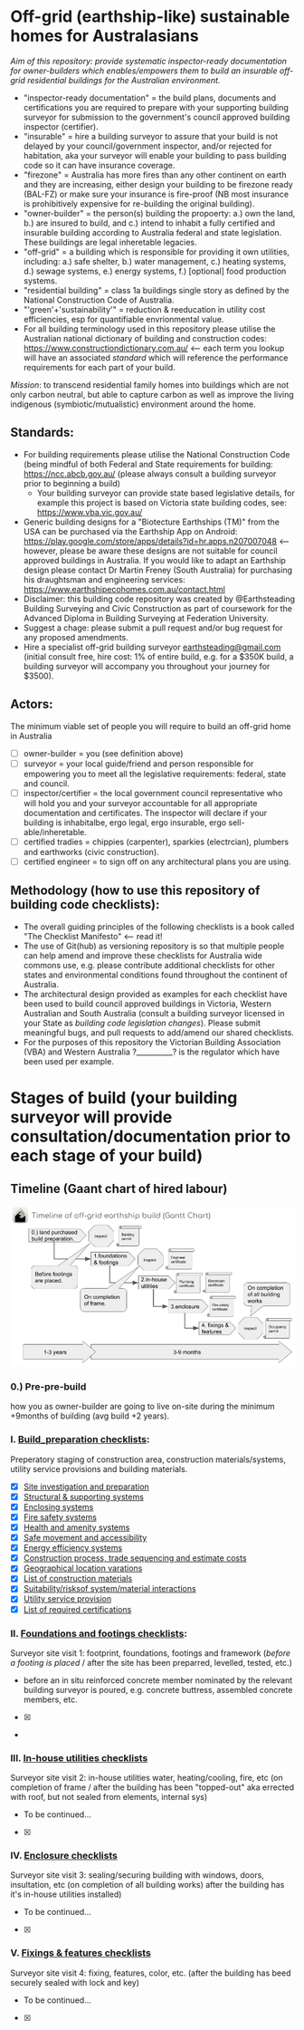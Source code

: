 # Off-grid (earthship-like) sustainable homes for Australasians

*Aim of this repository: provide systematic inspector-ready documentation for owner-builders which enables/empowers them to build an insurable off-grid residential buildings for the Australian environment.*

 * "inspector-ready documentation" = the build plans, documents and certifications you are required to prepare with your supporting building surveyor for submission to the government's council approved building inspector (certifier).
 * "insurable" = hire a building surveyor to assure that your build is not delayed by your council/government inspector, and/or rejected for habitation, aka your surveyor will enable your building to pass building code so it can have insurance coverage.
 * "firezone" = Australia has more fires than any other continent on earth and they are increasing, either design your building to be firezone ready (BAL-FZ) or make sure your insurance is fire-proof (NB most insurance is prohibitively expensive for re-building the original building).
 * "owner-builder" = the person(s) building the propoerty: a.) own the land, b.) are insured to build, and c.) intend to inhabit a fully certified and insurable building according to Australia federal and state legislation. These buildings are legal inheretable legacies.
 * "off-grid" = a building which is responsible for providing it own utilities, including: a.) safe shelter, b.) water management, c.) heating systems, d.) sewage systems, e.) energy systems, f.) [optional] food production systems.
 * "residential building" = class 1a buildings single story as defined by the National Construction Code of Australia.
 * "'green'+'sustainability'" = reduction & reeducation in utility cost efficiencies, esp for quantifiable envrionmental value.
 * For all building terminology used in this repository please utilise the Australian national dictionary of building and construction codes: https://www.constructiondictionary.com.au/ <-- each term you lookup will have an associated *standard* which will reference the performance requirements for each part of your build.

*Mission*: to transcend residential family homes into buildings which are not only carbon neutral, but able to capture carbon as well as improve the living indigenous (symbiotic/mutualistic) environment around the home.

## Standards:

 * For building requirements please utilise the National Construction Code (being mindful of both Federal and State requirements for building: https://ncc.abcb.gov.au/ (please always consult a building surveyor prior to beginning a build)
   * Your building surveyor can provide state based legislative details, for example this project is based on Victoria state building codes, see: https://www.vba.vic.gov.au/
 * Generic building designs for a "Biotecture Earthships (TM)" from the USA can be purchased via the Earthship App on Android: https://play.google.com/store/apps/details?id=hr.apps.n207007048 <-- however, please be aware these designs are not suitable for council approved buildings in Australia.  If you would like to adapt an Earthship design please contact Dr Martin Freney (South Australia) for purchasing his draughtsman and engineering services: https://www.earthshipecohomes.com.au/contact.html
 * Disclaimer: this building code repository was created by @Earthsteading Building Surveying and Civic Construction as part of coursework for the Advanced Diploma in Building Surveying at Federation University.
 * Suggest a chage: please submit a pull request and/or bug request for any proposed amendments.
 * Hire a specialist off-grid building surveyor earthsteading@gmail.com (initial consult free, hire cost: 1% of entire build, e.g. for a $350K build, a building surveyor will accompany you throughout your journey for $3500).

## Actors:

The minimum viable set of people you will require to build an off-grid home in Australia
 - [ ] owner-builder = you (see definition above)
 - [ ] surveyor = your local guide/friend and person responsible for empowering you to meet all the legislative requirements: federal, state and council.
 - [ ] inspector/certifier = the local government council representative who will hold you and your surveyor accountable for all appropriate documentation and certificates.  The inspector will declare if your building is inhabitalbe, ergo legal, ergo insurable, ergo sell-able/inheretable.
 - [ ] certified tradies = chippies (carpenter), sparkies (electrcian), plumbers and earthworks (civic construction).
 - [ ] certified engineer = to sign off on any architectural plans you are using.

## Methodology (how to use this repository of building code checklists):

 * The overall guiding principles of the following checklists is a book called "The Checklist Manifesto" <-- read it!
 * The use of Git(hub) as versioning repository is so that multiple people can help amend and improve these checklists for Australia wide commons use, e.g. please contribute additional checklists for other states and environmental conditions found throughout the continent of Australia.
 * The architectural design provided as examples for each checklist have been used to build council approved buildings in Victoria, Western Australian and South Australia (consult a building surveyor licensed in your State as _building code legislation changes_). Please submit meaningful bugs, and pull requests to add/amend our shared checklists. 
 * For the purposes of this repository the Victorian Building Association (VBA) and Western Australia ?__________? is the regulator which have been used per example.

# Stages of build (your building surveyor will provide consultation/documentation prior to each stage of your build)

## Timeline (Gaant chart of hired labour)
![timeline](https://github.com/earthsteading/earthship/blob/821f840683c55277b7f58c940904e4f701e91312/Gaant_v1.png "Gaant cahrt of timeline build")

### 0.) Pre-pre-build 

how you as owner-builder are going to live on-site during the minimum +9months of building (avg build +2 years).

### I. [Build_preparation checklists](https://github.com/earthsteading/earthship/blob/e97adaeebb06a77383f3f647728697382650fdb4/checklist_build-preparation.md): 
 Preperatory staging of construction area, construction materials/systems, utility service provisions and building materials.
   - [X] [Site investigation and preparation]()
   - [X] [Structural & supporting systems](https://github.com/earthsteading/earthship/blob/8f54d43fba8223c37a4d816cec43cdac49e931e8/checklist_structural-supporting-systems.md)
   - [X] [Enclosing systems](https://github.com/earthsteading/earthship/blob/deca192c4e5906e696d0970e1e31b33337aaac5b/checklist_enclosing-systems.md)
   - [X] [Fire safety systems](https://github.com/earthsteading/earthship/blob/deca192c4e5906e696d0970e1e31b33337aaac5b/checklist_fire-safety.md)
   - [X] [Health and amenity systems](https://github.com/earthsteading/earthship/blob/03644a5ab01a5ad175481848f855def211754c70/checklist_health-amenity.md)
   - [X] [Safe movement and accessibility](https://github.com/earthsteading/earthship/blob/8f54d43fba8223c37a4d816cec43cdac49e931e8/checklist_movement-accessibility.md)
   - [X] [Energy efficiency systems](https://github.com/earthsteading/earthship/blob/deca192c4e5906e696d0970e1e31b33337aaac5b/checklist_energy-efficiency.md)
   - [X] [Construction process, trade sequencing and estimate costs]()
   - [X] [Geographical location varations]()
   - [X] [List of construction materials]()
   - [X] [Suitability/risksof system/material interactions]()
   - [X] [Utility service provision]()
   - [X] [List of required certifications]()

 ### II. [Foundations and footings checklists]():
 Surveyor site visit 1: footprint, foundations, footings and framework (_before a footing is placed_ / after the site has been preparred, levelled, tested, etc.)
  * before an in situ reinforced concrete member nominated by the relevant building surveyor is poured, e.g. concrete buttress, assembled concrete members, etc.
 - [X]
 - 
 
### III. [In-house utilities checklists]()
 Surveyor site visit 2: in-house utilities water, heating/cooling, fire, etc (on completion of frame / after the building has been "topped-out" aka errected with roof, but not sealed from elements, internal sys) 
   * To be continued...
 - [X]

 ### IV. [Enclosure checklists]()
 Surveyor site visit 3: sealing/securing building with windows, doors, insultation, etc (on completion of all building works) after the building has it's in-house utilities installed)
   * To be continued...
 - [X]
 
 ### V. [Fixings & features checklists]()
 Surveyor site visit 4: fixing, features, color, etc. (after the building has beed securely sealed with lock and key)
   * To be continued...
 - [X]

